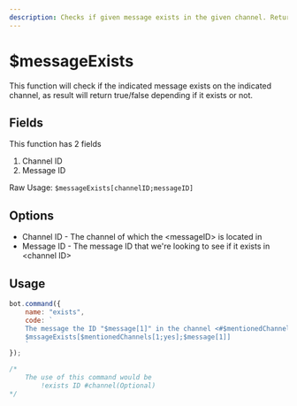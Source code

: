 ```yaml
---
description: Checks if given message exists in the given channel. Returns true/false
---
```


# $messageExists

This function will check if the indicated message exists on the indicated channel, as result will return true/false depending if it exists or not.

## Fields

This function has 2 fields

1. Channel ID 
2. Message ID

Raw Usage: `$messageExists[channelID;messageID]`

## Options

* Channel ID - The channel of which the &lt;messageID&gt; is located in
* Message ID - The message ID that we're looking to see if it exists in &lt;channel ID&gt;

## Usage

```javascript
bot.command({
    name: "exists",
    code: `
    The message the ID "$message[1]" in the channel <#$mentionedChannels[1;yes]> exists?
    $mssageExists[$mentionedChannels[1;yes];$message[1]]
    `
});

/* 
    The use of this command would be
        !exists ID #channel(Optional)
*/
```

